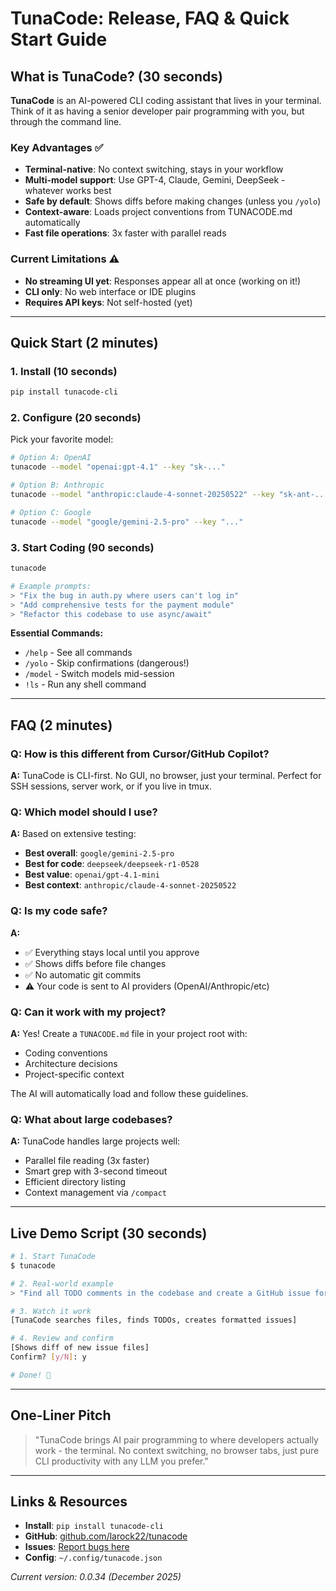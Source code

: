 # TunaCode: Release, FAQ & Quick Start Guide

## What is TunaCode? (30 seconds)

**TunaCode** is an AI-powered CLI coding assistant that lives in your terminal. Think of it as having a senior developer pair programming with you, but through the command line.

### Key Advantages ✅
- **Terminal-native**: No context switching, stays in your workflow
- **Multi-model support**: Use GPT-4, Claude, Gemini, DeepSeek - whatever works best
- **Safe by default**: Shows diffs before making changes (unless you `/yolo`)
- **Context-aware**: Loads project conventions from TUNACODE.md automatically
- **Fast file operations**: 3x faster with parallel reads

### Current Limitations ⚠️
- **No streaming UI yet**: Responses appear all at once (working on it!)
- **CLI only**: No web interface or IDE plugins
- **Requires API keys**: Not self-hosted (yet)

---

## Quick Start (2 minutes)

### 1. Install (10 seconds)
```bash
pip install tunacode-cli
```

### 2. Configure (20 seconds)
Pick your favorite model:
```bash
# Option A: OpenAI
tunacode --model "openai:gpt-4.1" --key "sk-..."

# Option B: Anthropic
tunacode --model "anthropic:claude-4-sonnet-20250522" --key "sk-ant-..."

# Option C: Google
tunacode --model "google/gemini-2.5-pro" --key "..."
```

### 3. Start Coding (90 seconds)
```bash
tunacode

# Example prompts:
> "Fix the bug in auth.py where users can't log in"
> "Add comprehensive tests for the payment module"
> "Refactor this codebase to use async/await"
```

**Essential Commands:**
- `/help` - See all commands
- `/yolo` - Skip confirmations (dangerous!)
- `/model` - Switch models mid-session
- `!ls` - Run any shell command

---

## FAQ (2 minutes)

### Q: How is this different from Cursor/GitHub Copilot?
**A:** TunaCode is CLI-first. No GUI, no browser, just your terminal. Perfect for SSH sessions, server work, or if you live in tmux.

### Q: Which model should I use?
**A:** Based on extensive testing:
- **Best overall**: `google/gemini-2.5-pro`
- **Best for code**: `deepseek/deepseek-r1-0528`
- **Best value**: `openai/gpt-4.1-mini`
- **Best context**: `anthropic/claude-4-sonnet-20250522`

### Q: Is my code safe?
**A:**
- ✅ Everything stays local until you approve
- ✅ Shows diffs before file changes
- ✅ No automatic git commits
- ⚠️ Your code is sent to AI providers (OpenAI/Anthropic/etc)

### Q: Can it work with my project?
**A:** Yes! Create a `TUNACODE.md` file in your project root with:
- Coding conventions
- Architecture decisions
- Project-specific context

The AI will automatically load and follow these guidelines.

### Q: What about large codebases?
**A:** TunaCode handles large projects well:
- Parallel file reading (3x faster)
- Smart grep with 3-second timeout
- Efficient directory listing
- Context management via `/compact`

---

## Live Demo Script (30 seconds)

```bash
# 1. Start TunaCode
$ tunacode

# 2. Real-world example
> "Find all TODO comments in the codebase and create a GitHub issue for each one"

# 3. Watch it work
[TunaCode searches files, finds TODOs, creates formatted issues]

# 4. Review and confirm
[Shows diff of new issue files]
Confirm? [y/N]: y

# Done! 🎉
```

---

## One-Liner Pitch

> "TunaCode brings AI pair programming to where developers actually work - the terminal. No context switching, no browser tabs, just pure CLI productivity with any LLM you prefer."

---

## Links & Resources

- **Install**: `pip install tunacode-cli`
- **GitHub**: [github.com/larock22/tunacode](https://github.com/larock22/tunacode)
- **Issues**: [Report bugs here](https://github.com/larock22/tunacode/issues)
- **Config**: `~/.config/tunacode.json`

*Current version: 0.0.34 (December 2025)*
